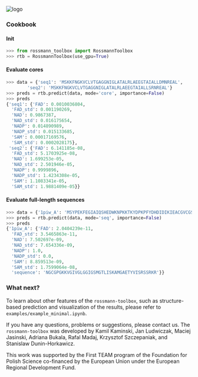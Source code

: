 ![logo](https://github.com/labstructbioinf/rossmann-toolbox/blob/main/logo.png?raw=true)

### Cookbook
#### Init
```python
>>> from rossmann_toolbox import RossmannToolbox
>>> rtb = RossmannToolbox(use_gpu=True)
```
#### Evaluate cores

```python
>>> data = {'seq1': 'MSKKFNGKVCLVTGAGGNIGLATALRLAEEGTAIALLDMNREAL', 
        'seq2': 'MSKKFNGKVCLVTGAGGNIGLATALRLAEEGTAIALLSRNREAL'}
>>> preds = rtb.predict(data, mode='core', importance=False)
>>> preds
{'seq1': {'FAD': 0.0010036804,
  'FAD_std': 0.001190269,
  'NAD': 0.9867387,
  'NAD_std': 0.016175654,
  'NADP': 0.014890989,
  'NADP_std': 0.015133685,
  'SAM': 0.00017169576,
  'SAM_std': 0.0002028175},
 'seq2': {'FAD': 6.141185e-08,
  'FAD_std': 5.1703925e-08,
  'NAD': 1.699253e-05,
  'NAD_std': 2.501946e-05,
  'NADP': 0.9999896,
  'NADP_std': 1.4234308e-05,
  'SAM': 1.1083341e-05,
  'SAM_std': 1.9881409e-05}}
```

#### Evaluate full-length sequences
```python
>>> data = {'1piw_A': 'MSYPEKFEGIAIQSHEDWKNPKKTKYDPKPFYDHDIDIKIEACGVCGSDIHCAAGHWGNMKMPLVVGHEIVGKVVKLGPKSNSGLKVGQRVGVGAQVFSCLECDRCKNDNEPYCTKFVTTYSQPYEDGYVSQGGYANYVRVHEHFVVPIPENIPSHLAAPLLCGGLTVYSPLVRNGCGPGKKVGIVGLGGIGSMGTLISKAMGAETYVISRSSRKREDAMKMGADHYIATLEEGDWGEKYFDTFDLIVVCASSLTDIDFNIMPKAMKVGGRIVSISIPEQHEMLSLKPYGLKAVSISYSALGSIKELNQLLKLVSEKDIKIWVETLPVGEAGVHEAFERMEKGDVRYRFTLVGYDKEFSD'}
>>> preds = rtb.predict(data, mode='seq', importance=False)
>>> preds
{'1piw_A': {'FAD': 2.0404239e-11,
  'FAD_std': 3.5465863e-11,
  'NAD': 7.502697e-09,
  'NAD_std': 7.654336e-09,
  'NADP': 1.0,
  'NADP_std': 0.0,
  'SAM': 8.859513e-09,
  'SAM_std': 1.7599064e-08,
  'sequence': 'NGCGPGKKVGIVGLGGIGSMGTLISKAMGAETYVISRSSRKR'}}
```

### What next?

To learn about other features of the `rossmann-toolbox`, such as structure-based prediction and visualization of the results, please refer to `examples/example_minimal.ipynb`. 

If you have any questions, problems or suggestions, please contact us. The `rossmann-toolbox` was developed by Kamil Kaminski, Jan Ludwiczak, Maciej Jasinski, Adriana Bukala, 
Rafal Madaj, Krzysztof Szczepaniak, and Stanislaw Dunin-Horkawicz.

This work was supported by the First TEAM program of the Foundation for Polish Science co-financed by the European Union under the European Regional Development Fund.
